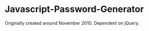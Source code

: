 Javascript-Password-Generator
=============================

Originally created around November 2010. Dependent on jQuery.